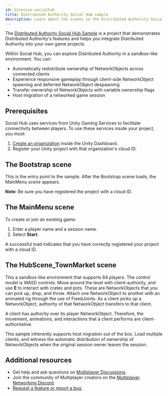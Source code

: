 ```yaml
---
id: bitesize-socialhub
title: Distributed Authority Social Hub sample
description: Learn about the scenes in the Distributed Authority Social Hub sample.
---
```


The [Distributed Authority Social Hub Sample](https://github.com/Unity-Technologies/com.unity.multiplayer.samples.bitesize/tree/main/Basic/DistributedAuthoritySocialHub) is a project that demonstrates Distributed Authority's features and helps you integrate Distributed Authority into your own game projects.

Within Social Hub, you can explore Distributed Authority in a sandbox-like environment. You can:

- Automatically redistribute ownership of NetworkObjects across connected clients
- Experience responsive gameplay through client-side NetworkObject spawning and deferred NetworkObject despawning
- Transfer ownership of NetworkObjects with variable ownership flags
- Host migration of a networked game session

## Prerequisites

Social Hub uses services from Unity Gaming Services to facilitate connectivity between players. To use these services inside your project, you must:

1. [Create an organization](https://support.unity.com/hc/en-us/articles/208592876-How-do-I-create-a-new-Unity-organization) inside the Unity Dashboard.
2. Register your Unity project with that organization's cloud ID. 

## The Bootstrap scene

This is the entry point to the sample. After the Bootstrap scene loads, the MainMenu scene appears.

**Note**: Be sure you have registered the project with a cloud ID.

## The MainMenu scene

To create or join an existing game:

1. Enter a player name and a session name.
2. Select **Start**.

A successful load indicates that you have correctly registered your project with a cloud ID.

## The HubScene_TownMarket scene

This a sandbox-like environment that supports 64 players. The control model is WASD controls. Move around the level with client-authority, and use **E** to interact with crates and pots. These are NetworkObjects that you can pick up, drop, and throw. Attach one NetworkObject to another with an animated rig through the use of FixedJoints. As a client picks up a NetworkObject, authority of that NetworkObject transfers to that client.

A client has authority over its player NetworkObject. Therefore, the movement, animations, and interactions that a client performs are client-authoritative.

This sample inherently supports host migration out of the box. Load multiple clients, and witness the automatic distribution of ownership of NetworkObjects when the original session owner leaves the session.

## Additional resources

- Get help and ask questions on [Multiplayer Discussions](https://discussions.unity.com/lists/multiplayer).
- Join the community of Multiplayer creators on the [Multiplayer Networking Discord](https://discord.gg/unity-multiplayer-network).
- [Request a feature or report a bug](https://github.com/Unity-Technologies/com.unity.multiplayer.samples.bitesize/issues/new/choose).
